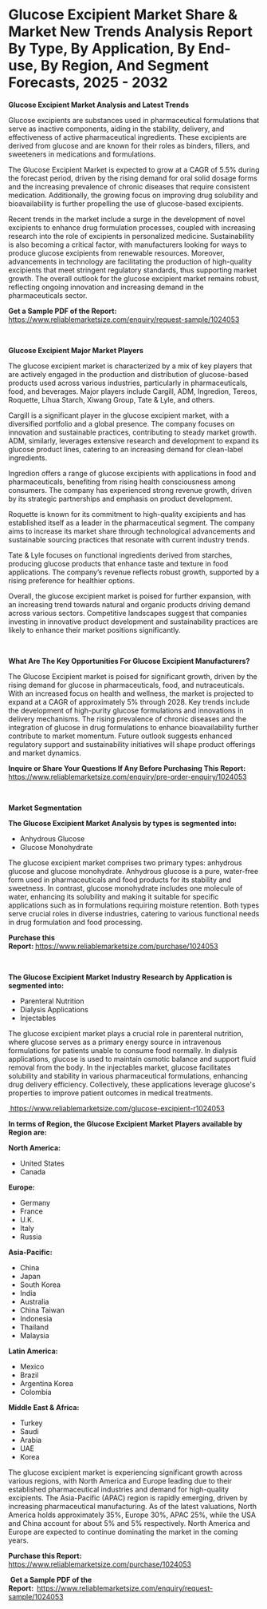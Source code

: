 <p><h1>Glucose Excipient Market Share & Market New Trends Analysis Report By Type, By Application, By End-use, By Region, And Segment Forecasts, 2025 - 2032</h1></p><p><strong>Glucose Excipient Market Analysis and Latest Trends</strong></p>
<p><p>Glucose excipients are substances used in pharmaceutical formulations that serve as inactive components, aiding in the stability, delivery, and effectiveness of active pharmaceutical ingredients. These excipients are derived from glucose and are known for their roles as binders, fillers, and sweeteners in medications and formulations. </p><p>The Glucose Excipient Market is expected to grow at a CAGR of 5.5% during the forecast period, driven by the rising demand for oral solid dosage forms and the increasing prevalence of chronic diseases that require consistent medication. Additionally, the growing focus on improving drug solubility and bioavailability is further propelling the use of glucose-based excipients. </p><p>Recent trends in the market include a surge in the development of novel excipients to enhance drug formulation processes, coupled with increasing research into the role of excipients in personalized medicine. Sustainability is also becoming a critical factor, with manufacturers looking for ways to produce glucose excipients from renewable resources. Moreover, advancements in technology are facilitating the production of high-quality excipients that meet stringent regulatory standards, thus supporting market growth. The overall outlook for the glucose excipient market remains robust, reflecting ongoing innovation and increasing demand in the pharmaceuticals sector.</p></p>
<p><strong>Get a Sample PDF of the Report:&nbsp;</strong> <a href="https://www.reliablemarketsize.com/enquiry/request-sample/1024053?utm_campaign=1904&utm_medium=2&utm_source=Github&utm_content=ia&utm_term=18042025&utm_id=glucose-excipient">https://www.reliablemarketsize.com/enquiry/request-sample/1024053</a></p>
<p>&nbsp;</p>
<p><strong>Glucose Excipient Major Market Players</strong></p>
<p><p>The glucose excipient market is characterized by a mix of key players that are actively engaged in the production and distribution of glucose-based products used across various industries, particularly in pharmaceuticals, food, and beverages. Major players include Cargill, ADM, Ingredion, Tereos, Roquette, Lihua Starch, Xiwang Group, Tate & Lyle, and others.</p><p>Cargill is a significant player in the glucose excipient market, with a diversified portfolio and a global presence. The company focuses on innovation and sustainable practices, contributing to steady market growth. ADM, similarly, leverages extensive research and development to expand its glucose product lines, catering to an increasing demand for clean-label ingredients.</p><p>Ingredion offers a range of glucose excipients with applications in food and pharmaceuticals, benefiting from rising health consciousness among consumers. The company has experienced strong revenue growth, driven by its strategic partnerships and emphasis on product development.</p><p>Roquette is known for its commitment to high-quality excipients and has established itself as a leader in the pharmaceutical segment. The company aims to increase its market share through technological advancements and sustainable sourcing practices that resonate with current industry trends.</p><p>Tate & Lyle focuses on functional ingredients derived from starches, producing glucose products that enhance taste and texture in food applications. The company’s revenue reflects robust growth, supported by a rising preference for healthier options.</p><p>Overall, the glucose excipient market is poised for further expansion, with an increasing trend towards natural and organic products driving demand across various sectors. Competitive landscapes suggest that companies investing in innovative product development and sustainability practices are likely to enhance their market positions significantly. </p></p>
<p>&nbsp;</p>
<p><strong>What Are The Key Opportunities For Glucose Excipient Manufacturers?</strong></p>
<p><p>The Glucose Excipient market is poised for significant growth, driven by the rising demand for glucose in pharmaceuticals, food, and nutraceuticals. With an increased focus on health and wellness, the market is projected to expand at a CAGR of approximately 5% through 2028. Key trends include the development of high-purity glucose formulations and innovations in delivery mechanisms. The rising prevalence of chronic diseases and the integration of glucose in drug formulations to enhance bioavailability further contribute to market momentum. Future outlook suggests enhanced regulatory support and sustainability initiatives will shape product offerings and market dynamics.</p></p>
<p><strong>Inquire or Share Your Questions If Any Before Purchasing This Report:</strong> <a href="https://www.reliablemarketsize.com/enquiry/pre-order-enquiry/1024053?utm_campaign=1904&utm_medium=2&utm_source=Github&utm_content=ia&utm_term=18042025&utm_id=glucose-excipient">https://www.reliablemarketsize.com/enquiry/pre-order-enquiry/1024053</a></p>
<p>&nbsp;</p>
<p><strong>Market Segmentation</strong></p>
<p><strong>The Glucose Excipient Market Analysis by types is segmented into:</strong></p>
<p><ul><li>Anhydrous Glucose</li><li>Glucose Monohydrate</li></ul></p>
<p><p>The glucose excipient market comprises two primary types: anhydrous glucose and glucose monohydrate. Anhydrous glucose is a pure, water-free form used in pharmaceuticals and food products for its stability and sweetness. In contrast, glucose monohydrate includes one molecule of water, enhancing its solubility and making it suitable for specific applications such as in formulations requiring moisture retention. Both types serve crucial roles in diverse industries, catering to various functional needs in drug formulation and food processing.</p></p>
<p><strong>Purchase this Report:&nbsp;</strong><a href="https://www.reliablemarketsize.com/purchase/1024053?utm_campaign=1904&utm_medium=2&utm_source=Github&utm_content=ia&utm_term=18042025&utm_id=glucose-excipient">https://www.reliablemarketsize.com/purchase/1024053</a></p>
<p>&nbsp;</p>
<p><strong>The Glucose Excipient Market Industry Research by Application is segmented into:</strong></p>
<p><ul><li>Parenteral Nutrition</li><li>Dialysis Applications</li><li>Injectables</li></ul></p>
<p><p>The glucose excipient market plays a crucial role in parenteral nutrition, where glucose serves as a primary energy source in intravenous formulations for patients unable to consume food normally. In dialysis applications, glucose is used to maintain osmotic balance and support fluid removal from the body. In the injectables market, glucose facilitates solubility and stability in various pharmaceutical formulations, enhancing drug delivery efficiency. Collectively, these applications leverage glucose's properties to improve patient outcomes in medical treatments.</p></p>
<p><a href="https://www.reliablemarketsize.com/glucose-excipient-r1024053?utm_campaign=1904&utm_medium=2&utm_source=Github&utm_content=ia&utm_term=18042025&utm_id=glucose-excipient">&nbsp;https://www.reliablemarketsize.com/glucose-excipient-r1024053</a></p>
<p><strong>In terms of Region, the Glucose Excipient Market Players available by Region are:</strong></p>
<p>
    <p> <strong> North America: </strong>
        <ul>
            <li>United States</li>
            <li>Canada</li>
        </ul>
        </p> 
    <p> <strong> Europe: </strong>
        <ul>
            <li>Germany</li>
            <li>France</li>
            <li>U.K.</li>
            <li>Italy</li>
            <li>Russia</li>
        </ul>
        </p> 
    <p> <strong> Asia-Pacific: </strong>
        <ul>
            <li>China</li>
            <li>Japan</li>
            <li>South Korea</li>
            <li>India</li>
            <li>Australia</li>
            <li>China Taiwan</li>
            <li>Indonesia</li>
            <li>Thailand</li>
            <li>Malaysia</li>
        </ul>
        </p> 
    <p> <strong> Latin America: </strong>
        <ul>
            <li>Mexico</li>
            <li>Brazil</li>
            <li>Argentina Korea</li>
            <li>Colombia</li>
        </ul>
        </p> 
    <p> <strong> Middle East & Africa: </strong>
        <ul>
            <li>Turkey</li>
            <li>Saudi</li>
            <li>Arabia</li>
            <li>UAE</li>
            <li>Korea</li>
        </ul>
    </p>
    </p>
<p><p>The glucose excipient market is experiencing significant growth across various regions, with North America and Europe leading due to their established pharmaceutical industries and demand for high-quality excipients. The Asia-Pacific (APAC) region is rapidly emerging, driven by increasing pharmaceutical manufacturing. As of the latest valuations, North America holds approximately 35%, Europe 30%, APAC 25%, while the USA and China account for about 5% and 5% respectively. North America and Europe are expected to continue dominating the market in the coming years.</p></p>
<p><strong>Purchase this Report: </strong><a href="https://www.reliablemarketsize.com/purchase/1024053?utm_campaign=1904&utm_medium=2&utm_source=Github&utm_content=ia&utm_term=18042025&utm_id=glucose-excipient">https://www.reliablemarketsize.com/purchase/1024053</a></p>
<p>&nbsp;<strong>Get a Sample PDF of the Report:&nbsp;&nbsp;</strong><a href="https://www.reliablemarketsize.com/enquiry/request-sample/1024053?utm_campaign=1904&utm_medium=2&utm_source=Github&utm_content=ia&utm_term=18042025&utm_id=glucose-excipient">https://www.reliablemarketsize.com/enquiry/request-sample/1024053</a></p>
<p><strong></strong></p>
<p><p></p><p></p><p></p></p>